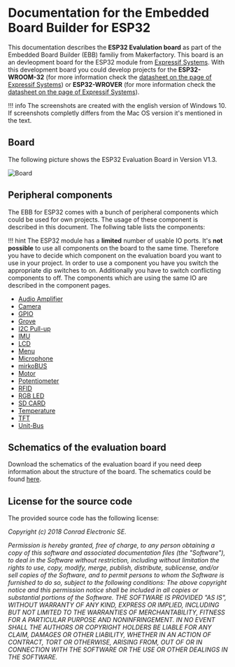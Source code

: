# Documentation for the Embedded Board Builder for ESP32

This documentation describes the **ESP32 Evalulation board** as part of the Embedded Board Builder (EBB) familiy from Makerfactory. This board is an an devleopment board for the ESP32 module from [Expressif Systems](https://www.espressif.com/). With this development board you could develop projects for the **ESP32-WROOM-32** (for more information check the [datasheet on the page of Expressif Systems](https://www.espressif.com/sites/default/files/documentation/esp32-wroom-32_datasheet_en.pdf)) or **ESP32-WROVER** (for more information check the [datasheet on the page of Expressif Systems](https://www.espressif.com/sites/default/files/documentation/esp32-wrover_datasheet_en.pdf)).

!!! info
    The screenshots are created with the english version of Windows 10. If screenshots completly differs from the Mac OS version it's mentioned in the text.

## Board

The following picture shows the ESP32 Evaluation Board in Version V1.3.

![Board](../../images/esp32/board_ebb-esp32.jpg)

## Peripheral components

The EBB for ESP32 comes with a bunch of peripheral components which could be used for own projects. The usage of these component is described in this document. The follwing table lists the components:

!!! hint
    The ESP32 module has a **limited** number of usable IO ports. It's **not possible** to use all components on the board to the same time. Therefore you have to decide which component on the evaluation board you want to use in your project. In order to use a component you have you switch the appropriate dip switches to on. Additionally you have to switch conflicting components to off. The components which are using the same IO are described in the component pages.

- [Audio Amplifier](./audio.md)
- [Camera](./camera.md)
- [GPIO](./gpio.md)
- [Grove](./grove.md)
- [I2C Pull-up](./i2c_pull_up.md)
- [IMU](./gyro.md)
- [LCD](./lcd.md)
- [Menu](./menu.md)
- [Microphone](./microphone.md)
- [mirkoBUS](./mikro_bus.md)
- [Motor](./motor.md)
- [Potentiometer](./potentiometer.md)
- [RFID](./rfid.md)
- [RGB LED](./rgb-led.md)
- [SD CARD](./sd_card.md)
- [Temperature](./temperature.md)
- [TFT](./tft.md)
- [Unit-Bus](./unit-bus.md)


## Schematics of the evaluation board

Download the schematics of the evaluation board if you need deep information about the structure of the board. The schematics could be found [here](../../assets/pdf/ESP32_Eval_V13_CS.PDF).

## License for the source code

The provided source code has the following license:

*Copyright (c) 2018 Conrad Electronic SE.*

*Permission is hereby granted, free of charge, to any person obtaining a copy of this software and associated documentation files (the "Software"), to deal in the Software without restriction, including without limitation the rights to use, copy, modify, merge, publish, distribute, sublicense, and/or sell copies of the Software, and to permit persons to whom the Software is furnished to do so, subject to the following conditions: The above copyright notice and this permission notice shall be included in all copies or substantial portions of the Software. THE SOFTWARE IS PROVIDED "AS IS", WITHOUT WARRANTY OF ANY KIND, EXPRESS OR IMPLIED, INCLUDING BUT NOT LIMITED TO THE WARRANTIES OF MERCHANTABILITY, FITNESS FOR A PARTICULAR PURPOSE AND NONINFRINGEMENT. IN NO EVENT SHALL THE AUTHORS OR COPYRIGHT HOLDERS BE LIABLE FOR ANY CLAIM, DAMAGES OR OTHER LIABILITY, WHETHER IN AN ACTION OF CONTRACT, TORT OR OTHERWISE, ARISING FROM, OUT OF OR IN CONNECTION WITH THE SOFTWARE OR THE USE OR OTHER DEALINGS IN THE SOFTWARE.*
